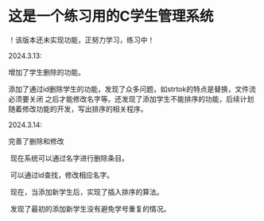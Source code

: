 # 这是一个练习用的C学生管理系统

！该版本还未实现功能，正努力学习，练习中！

2024.3.13:

增加了学生删除的功能。

​		添加了通过id删除学生的功能，发现了众多问题，如strtok的特点是替换，文件流必须要关闭		之后才能修改名字等。还发现了添加学生不能排序的功能，后续计划随着修改功能的开发，写出排序的相关程序。

2024.3.14:

完善了删除和修改

​	现在系统可以通过名字进行删除条目。

​	可以通过id查找，修改相应名字。

​	现在，当添加新学生后，实现了插入排序的算法。

​	发现了最初的添加新学生没有避免学号重复的情况。